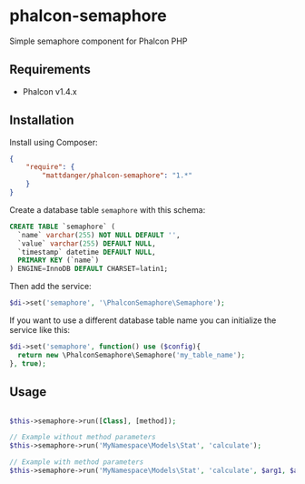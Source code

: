 # phalcon-semaphore

Simple semaphore component for Phalcon PHP

## Requirements

* Phalcon v1.4.x

## Installation ##

Install using Composer:

```json
{
	"require": {
		"mattdanger/phalcon-semaphore": "1.*"
	}
}
```

Create a database table `semaphore` with this schema:

```sql
CREATE TABLE `semaphore` (
  `name` varchar(255) NOT NULL DEFAULT '',
  `value` varchar(255) DEFAULT NULL,
  `timestamp` datetime DEFAULT NULL,
  PRIMARY KEY (`name`)
) ENGINE=InnoDB DEFAULT CHARSET=latin1;
```

Then add the service:

```php
$di->set('semaphore', '\PhalconSemaphore\Semaphore');
```

If you want to use a different database table name you can initialize the service like this:

```php
$di->set('semaphore', function() use ($config){
  return new \PhalconSemaphore\Semaphore('my_table_name');
}, true);
```

## Usage

```php

$this->semaphore->run([Class], [method]);

// Example without method parameters
$this->semaphore->run('MyNamespace\Models\Stat', 'calculate');

// Example with method parameters
$this->semaphore->run('MyNamespace\Models\Stat', 'calculate', $arg1, $arg2, ...);
```
